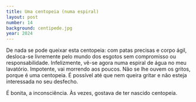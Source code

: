 ```yaml
---
title: Uma centopeia (numa espiral)
layout: post
number: 14
background: centipede.jpg
year: 2024
---
```


De nada se pode queixar esta centopeia: com patas precisas e corpo ágil, desloca-se livremente pelo mundo dos esgotos sem compromisso ou responsabilidade. Infelizmente, vê-se agora numa espiral de água no meu lavatório. Impotente, vai morrendo aos poucos. Não se lhe ouvem os gritos, porque é uma centopeia. É possível até que nem queira gritar e não esteja interessada no seu desfecho.

É bonita, a inconsciência. Às vezes, gostava de ter nascido centopeia.